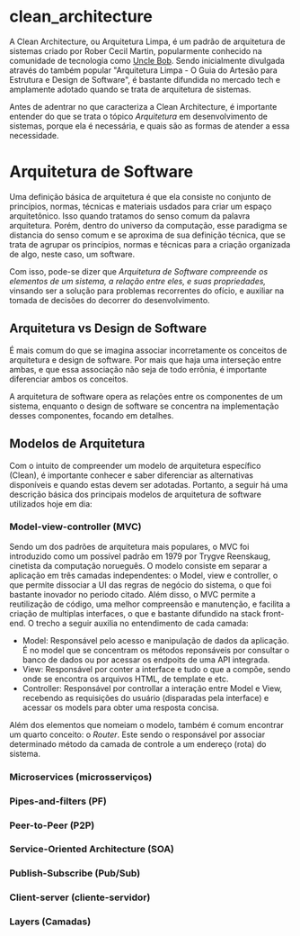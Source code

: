 # clean_architecture

A Clean Architecture, ou Arquitetura Limpa, é um padrão de arquitetura de sistemas criado por Rober Cecil Martin, popularmente conhecido na comunidade de tecnologia como [Uncle Bob](https://www.google.com/search?gs_ssp=eJzj4tbP1TcwNKoyyk5PMmD04izNS85JVUjKTwIAVZAHQg&q=uncle+bob&rlz=1C1ASUM_enBR992BR992&oq=Uncle+Bob&aqs=chrome.1.69i57j46i512j0i512l8.3321j0j7&sourceid=chrome&ie=UTF-8). Sendo inicialmente divulgada através do também popular "Arquitetura Limpa - O Guia do Artesão para Estrutura e Design de Software", é bastante difundida no mercado tech e amplamente adotado quando se trata de arquitetura de sistemas.

Antes de adentrar no que caracteriza a Clean Architecture, é importante entender do que se trata o tópico <i>Arquitetura</i> em desenvolvimento de sistemas, porque ela é necessária, e quais são as formas de atender a essa necessidade.

# Arquitetura de Software

Uma definição básica de arquitetura é que ela consiste no conjunto de princípios, normas, técnicas e materiais usdados para criar um espaço arquitetônico. Isso quando tratamos do senso comum da palavra arquitetura. Porém, dentro do universo da computação, esse paradigma se distancia do senso comum e se aproxima de sua definição técnica, que se trata de agrupar os princípios, normas e técnicas para a criação organizada de algo, neste caso, um software.

Com isso, pode-se dizer que <i>Arquitetura de Software compreende os elementos de um sistema, a relação entre eles, e suas propriedades,</i> vinsando ser a solução para problemas recorrentes do ofício, e auxiliar na tomada de decisões do decorrer do desenvolvimento.

## Arquitetura vs Design de Software

É mais comum do que se imagina associar incorretamente os conceitos de arquitetura e design de software. Por mais que haja uma interseção entre ambas, e que essa associação não seja de todo errônia, é importante diferenciar ambos os conceitos. 

A arquitetura de software opera as relações entre os componentes de um sistema, enquanto o design de software se concentra na implementação desses componentes, focando em detalhes. 

## Modelos de Arquitetura

Com o intuito de compreender um modelo de arquitetura específico (Clean), é importante conhecer e saber diferenciar as alternativas disponíveis e quando estas devem ser adotadas. Portanto, a seguir há uma descrição básica dos principais modelos de arquitetura de software utilizados hoje em dia:

### Model-view-controller (MVC)

Sendo um dos padrões de arquitetura mais populares, o MVC foi introduzido como um possível padrão em 1979 por Trygve Reenskaug, cinetista da computação norueguês. O modelo consiste em separar a aplicação em três camadas independentes: o Model, view e controller, o que permite dissociar a UI das regras de negócio do sistema, o que foi bastante inovador no periodo citado. Além disso, o MVC permite a reutilização de código, uma melhor compreensão e manutenção, e facilita a criação de multiplas interfaces, o que e bastante difundido na stack front-end. O trecho a seguir auxilia no entendimento de cada camada:

- Model: Responsável pelo acesso e manipulação de dados da aplicação. É no model que se concentram os métodos reponsáveis por consultar o banco de dados ou por acessar os endpoits de uma API integrada.
- View: Responsável por conter a interface e tudo o que a compõe, sendo onde se encontra os arquivos HTML, de template e etc.
- Controller: Responsável por controllar a interação entre Model e View, recebendo as requisições do usuário (disparadas pela interface) e acessar os models para obter uma resposta concisa.

Além dos elementos que nomeiam o modelo, também é comum encontrar um quarto conceito: o <i>Router</i>. Este sendo o responsável por associar determinado método da camada de controle a um endereço (rota) do sistema. 

### Microservices (microsserviços)



### Pipes-and-filters (PF)

### Peer-to-Peer (P2P)

### Service-Oriented Architecture (SOA)

### Publish-Subscribe (Pub/Sub)

### Client-server (cliente-servidor)

### Layers (Camadas)